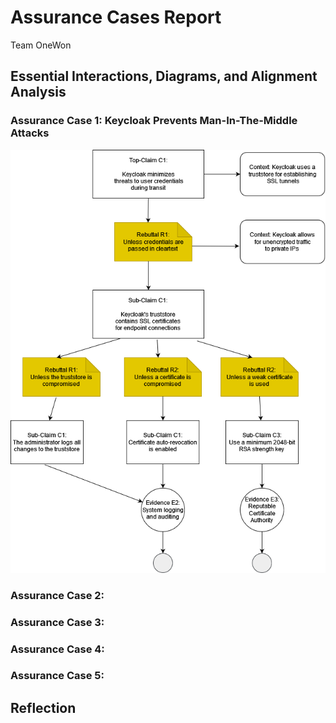 # Assurance Cases Report
Team OneWon
## Essential Interactions, Diagrams, and Alignment Analysis

### Assurance Case 1: Keycloak Prevents Man-In-The-Middle Attacks

![Keycloak Assurance Diagram]( ./Diagrams/jk_assurance_case1.png "Keycloak Assurance Diagram")

### Assurance Case 2:

### Assurance Case 3:

### Assurance Case 4:

### Assurance Case 5:


## Reflection